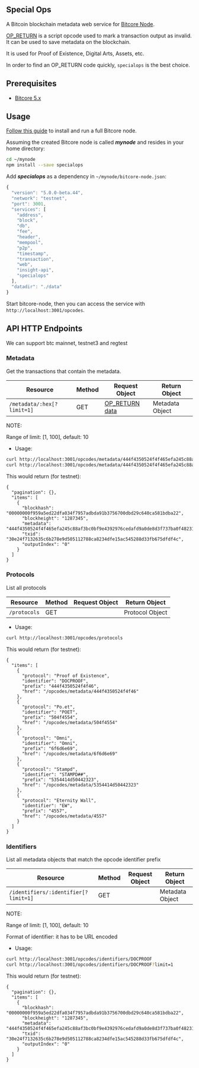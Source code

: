 ## Special Ops

A Bitcoin blockchain metadata web service
for [Bitcore Node](https://github.com/bitpay/bitcore-node).

[OP_RETURN](https://en.bitcoin.it/wiki/OP_RETURN) is a script opcode used to
mark a transaction output as invalid. It can be used to save metadata on the
blockchain.

It is used for Proof of Existence, Digital Arts, Assets, etc.

In order to find an OP_RETURN code quickly, `specialops` is the best choice.

## Prerequisites

- [Bitcore 5.x](https://github.com/bitpay/bitcore)

## Usage

[Follow this guide](https://blog.bitpay.com/bitcore-v5/) to install and run a
full Bitcore node.

Assuming the created Bitcore node is called ___mynode___ and resides in your
home directory:

```bash
cd ~/mynode
npm install --save specialops
```

Add ___specialops___ as a dependency in `~/mynode/bitcore-node.json`:

```javascript
{
  "version": "5.0.0-beta.44",
  "network": "testnet",
  "port": 3001,
  "services": [
    "address",
    "block",
    "db",
    "fee",
    "header",
    "mempool",
    "p2p",
    "timestamp",
    "transaction",
    "web",
    "insight-api",
    "specialops"
  ],
  "datadir": "./data"
}
```

Start bitcore-node, then you can access the service with `http://localhost:3001/opcodes`.

## API HTTP Endpoints

We can support btc mainnet, testnet3 and regtest

### Metadata

Get the transactions that contain the metadata.

Resource | Method | Request Object | Return Object
-------- | -------|----------------|---------------
`/metadata/:hex[?limit=1]` | GET | [OP_RETURN data](https://bitcore.io/api/lib/transaction#Transaction+addData) | Metadata Object

NOTE:

Range of limit: [1, 100], default: 10

* Usage:

```bash
curl http://localhost:3001/opcodes/metadata/444f4350524f4f465efa245c88af3bc0bf9e4392976cedafd9a0de8d3f737ba0f48231b0f9262110
curl http://localhost:3001/opcodes/metadata/444f4350524f4f465efa245c88af3bc0bf9e4392976cedafd9a0de8d3f737ba0f48231b0f9262110?limit=1
```

This would return (for testnet):

```
{
  "pagination": {},
  "items": [
    {
      "blockhash": "00000000f959a5ed22dfa034f7957adbda91b3756700dbd29c640ca581bdba22",
      "blockheight": "1287345",
      "metadata": "444f4350524f4f465efa245c88af3bc0bf9e4392976cedafd9a0de8d3f737ba0f48231b0f9262110",
      "txid": "30e24f7132635c6b278e9d505112788ca8234dfe15ac545288d33fb675dfdf4c",
      "outputIndex": "0"
    }
  ]
}
```

### Protocols
List all protocols

Resource     | Method | Request Object | Return Object
------------ | -------|----------------|---------------
`/protocols` | GET    |                | Protocol Object

* Usage:

```bash
curl http://localhost:3001/opcodes/protocols
```

This would return (for testnet):

```
{
  "items": [
    {
      "protocol": "Proof of Existence",
      "identifier": "DOCPROOF",
      "prefix": "444f4350524f4f46",
      "href": "/opcodes/metadata/444f4350524f4f46"
    },
    {
      "protocol": "Po.et",
      "identifier": "POET",
      "prefix": "504f4554",
      "href": "/opcodes/metadata/504f4554"
    },
    {
      "protocol": "Omni",
      "identifier": "Omni",
      "prefix": "6f6d6e69",
      "href": "/opcodes/metadata/6f6d6e69"
    },
    {
      "protocol": "Stampd",
      "identifier": "STAMPD##",
      "prefix": "5354414d50442323",
      "href": "/opcodes/metadata/5354414d50442323"
    },
    {
      "protocol": "Eternity Wall",
      "identifier": "EW",
      "prefix": "4557",
      "href": "/opcodes/metadata/4557"
    }
  ]
}
```

### Identifiers

List all metadata objects that match the opcode identifier prefix

Resource | Method | Request Object | Return Object
-------- | -------|----------------|---------------
`/identifiers/:identifier[?limit=1]` | GET |  | Metadata Object

NOTE:

Range of limit: [1, 100], default: 10

Format of identifier: it has to be URL encoded

* Usage:

```bash
curl http://localhost:3001/opcodes/identifiers/DOCPROOF
curl http://localhost:3001/opcodes/identifiers/DOCPROOF?limit=1
```

This would return (for testnet):

```
{
  "pagination": {},
  "items": [
    {
      "blockhash": "00000000f959a5ed22dfa034f7957adbda91b3756700dbd29c640ca581bdba22",
      "blockheight": "1287345",
      "metadata": "444f4350524f4f465efa245c88af3bc0bf9e4392976cedafd9a0de8d3f737ba0f48231b0f9262110",
      "txid": "30e24f7132635c6b278e9d505112788ca8234dfe15ac545288d33fb675dfdf4c",
      "outputIndex": "0"
    }
  ]
}
```
